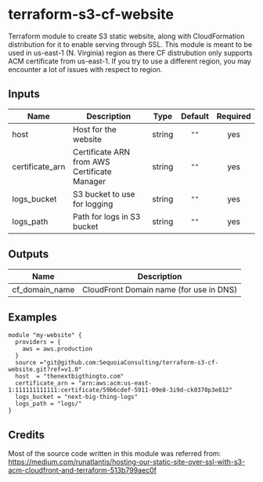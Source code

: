 # terraform-s3-cf-website
Terraform module to create S3 static website, along with CloudFormation distribution for it to enable serving through SSL. This module is meant to be used in us-east-1 (N. Virginia) region as there CF distrubution only supports ACM certificate from us-east-1. If you try to use a different region, you may encounter a lot of issues with respect to region.

## Inputs

| Name | Description | Type | Default | Required |
|------|-------------|:----:|:-----:|:-----:|
| host |  Host for the website | string | `""` | yes |
| certificate\_arn | Certificate ARN from AWS Certificate Manager | string | `""` | yes |
| logs\_bucket | S3 bucket to use for logging | string | `""` | yes |
| logs\_path | Path for logs in S3 bucket | string | `""` | yes |

## Outputs

| Name | Description |
|------|-------------|
| cf\_domain\_name | CloudFront Domain name (for use in DNS) |

## Examples

```hcl
module "my-website" {
  providers = {
    aws = aws.production
  }
  source ="git@github.com:SequoiaConsulting/terraform-s3-cf-website.git?ref=v1.0"
  host  = "thenextbigthingto.com"
  certificate_arn = "arn:aws:acm:us-east-1:111111111111:certificate/59b6cdef-5911-09e8-3i9d-ck0370p3e812"
  logs_bucket = "next-big-thing-logs"
  logs_path = "logs/"
}
```
## Credits
Most of the source code written in this module was referred from:
https://medium.com/runatlantis/hosting-our-static-site-over-ssl-with-s3-acm-cloudfront-and-terraform-513b799aec0f
